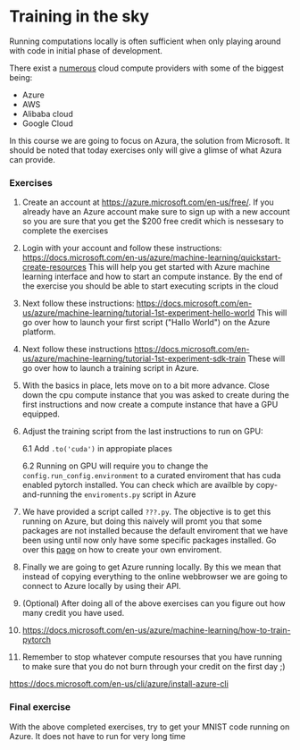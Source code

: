 # Training in the sky
Running computations locally is often sufficient when only playing around with code in
initial phase of development.

There exist a [numerous](https://github.com/zszazi/Deep-learning-in-cloud) cloud compute providers with
some of the biggest being:
* Azure
* AWS
* Alibaba cloud
* Google Cloud

In this course we are going to focus on Azura, the solution from Microsoft. It should be noted that
today exercises only will give a glimse of what Azura can provide.

### Exercises

1. Create an account at https://azure.microsoft.com/en-us/free/. If you already have an Azure account make
   sure to sign up with a new account so you are sure that you get the $200 free credit which is nessesary to
   complete the exercises
   
2. Login with your account and follow these instructions:
   https://docs.microsoft.com/en-us/azure/machine-learning/quickstart-create-resources
   This will help you get started with Azure machine learning interface and how to start an compute
   instance. By the end of the exercise you should be able to start executing scripts in the cloud
   
3. Next follow these instructions:
   https://docs.microsoft.com/en-us/azure/machine-learning/tutorial-1st-experiment-hello-world
   This will go over how to launch your first script ("Hallo World") on the Azure platform.
   
4. Next follow these instructions
   https://docs.microsoft.com/en-us/azure/machine-learning/tutorial-1st-experiment-sdk-train
   These will go over how to launch a training script in Azure.
   
5. With the basics in place, lets move on to a bit more advance. Close down the cpu compute instance
   that you was asked to create during the first instructions and now create a compute instance that
   have a GPU equipped.
   
6. Adjust the training script from the last instructions to run on GPU:

   6.1 Add `.to('cuda')` in appropiate places
   
   6.2 Running on GPU will require you to change the `config.run_config.environment` to a curated enviroment 
       that has cuda enabled pytorch installed. You can check which are availble by copy-and-running the
       `enviroments.py` script in Azure

7. We have provided a script called `???.py`. The objective is to get this running on Azure, but doing this
   naively will promt you that some packages are not installed because the default enviroment that we have
   been using until now only have some specific packages installed. Go over this 
   [page](https://docs.microsoft.com/en-us/azure/machine-learning/how-to-use-environments) on how to
   create your own enviroment.
   
8. Finally we are going to get Azure running locally. By this we mean that instead of copying everything
   to the online webbrowser we are going to connect to Azure locally by using their API.

9. (Optional) After doing all of the above exercises can you figure out how many credit you have used.

10. https://docs.microsoft.com/en-us/azure/machine-learning/how-to-train-pytorch


10. Remember to stop whatever compute resourses that you have running to make sure that you do not burn
    through your credit on the first day ;)


https://docs.microsoft.com/en-us/cli/azure/install-azure-cli


### Final exercise

With the above completed exercises, try to get your MNIST code running on Azure. It does not have to
run for very long time